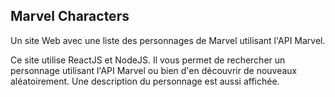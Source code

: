 ## Marvel Characters

Un site Web avec une liste des personnages de Marvel utilisant l'API Marvel.

Ce site utilise ReactJS et NodeJS.
Il vous permet de rechercher un personnage utilisant l'API Marvel ou bien d'en découvrir de nouveaux aléatoirement. Une description du personnage est aussi affichée.
